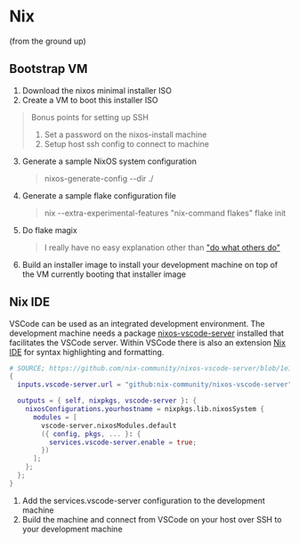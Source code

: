 # Nix

(from the ground up)

## Bootstrap VM

1. Download the nixos minimal installer ISO
1. Create a VM to boot this installer ISO

> Bonus points for setting up SSH
> 1. Set a password on the nixos-install machine
> 1. Setup host ssh config to connect to machine

3. Generate a sample NixOS system configuration
    > nixos-generate-config --dir ./
1. Generate a sample flake configuration file
    > nix --extra-experimental-features "nix-command flakes" flake init
1. Do flake magix
    > I really have no easy explanation other than ["do what others do"](https://nixos.wiki/wiki/Flakes#Output_schema)
1. Build an installer image to install your development machine on top of the VM currently booting that installer image

## Nix IDE

VSCode can be used as an integrated development environment.
The development machine needs a package [nixos-vscode-server] installed that facilitates the VSCode server.
Within VSCode there is also an extension [Nix IDE] for syntax highlighting and formatting.

[nixos-vscode-server]: https://github.com/nix-community/nixos-vscode-server
[Nix IDE]: https://marketplace.visualstudio.com/items?itemName=jnoortheen.nix-ide

```nix
# SOURCE; https://github.com/nix-community/nixos-vscode-server/blob/1e1358493df6529d4c7bc4cc3066f76fd16d4ae6/README.md
{
  inputs.vscode-server.url = "github:nix-community/nixos-vscode-server";

  outputs = { self, nixpkgs, vscode-server }: {
    nixosConfigurations.yourhostname = nixpkgs.lib.nixosSystem {
      modules = [
        vscode-server.nixosModules.default
        ({ config, pkgs, ... }: {
          services.vscode-server.enable = true;
        })
      ];
    };
  };
}
```

1. Add the services.vscode-server configuration to the development machine
1. Build the machine and connect from VSCode on your host over SSH to your development machine
